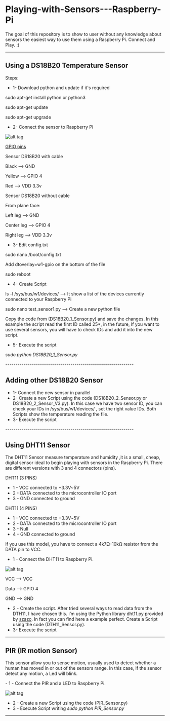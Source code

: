 # Playing-with-Sensors---Raspberry-Pi
The goal of this repository is to show to user without any knowledge about sensors the easiest way to use them using a Raspberry Pi. Connect and Play. :)

------------------------------------------------------
<h2>Using a DS18B20 Temperature Sensor</h2>
Steps:

- 1- Download python and update if it's required
<p>sudo apt-get install python or python3
<p>sudo apt-get update
<p>sudo apt-get upgrade
<p>


- 2- Connect the sensor to Raspberry Pi

![alt tag](https://raw.github.com/rnieva/Playing-with-Sensors---Raspberry-Pi/master/scheme1_DS18B20.png)

[GPIO pins](https://www.raspberrypi.org/documentation/usage/gpio/images/a-and-b-gpio-numbers.png)
<p>Sensor DS18B20 with cable
<p>Black --> GND
<p>Yellow --> GPIO 4 
<p>Red --> VDD 3.3v
<p>
<p>Sensor DS18B20 without cable
<p>From plane face:
<p>Left leg --> GND
<p>Center leg --> GPIO 4 
<p>Right leg --> VDD 3.3v
<p>


- 3- Edit config.txt
<p>sudo nano /boot/config.txt
<p>Add dtoverlay=w1-gpio on the bottom of the file 
<p>sudo reboot
<p>


- 4- Create Script 
<p>ls -l /sys/bus/w1/devices/ --> It show a list of the devices currently connected to your Raspberry Pi
<p>sudo nano test_sensor1.py --> Create a new python file
<p>Copy the code from (DS18B20_1_Sensor.py) and save the changes. In this example the script read the first ID called 25*, in the future, If you want to use several sensors, you will have to check IDs and add it into the new script.
<p>

- 5- Execute the script
<p> <em>sudo python DS18B20_1_Sensor.py</em>
<p>
---------------------------------------------------------------
<h2>Adding other DS18B20 Sensor</h2>

- 1- Connect the new sensor in parallel
- 2- Create a new Script using the code (DS18B20_2_Sensor.py or DS18B20_2_Sensor_V3.py). In this case we have two sensor ID, you can check your IDs in /sys/bus/w1/devices/ , set the right value IDs. Both Scripts show the temperature reading the file.  
- 3- Execute the script

<p>
---------------------------------------------------------------
<h2>Using DHT11 Sensor</h2>

The DHT11 Sensor measure temperature and humidity ,it is a small, cheap, digital sensor ideal to begin playing with sensors in the Raspberry Pi. There are different versions with 3 and 4 connectors (pins).

DHT11 (3 PINS)
- 1 - VCC connected to +3.3V~5V
- 2 - DATA connected to the microcontroller IO port
- 3 - GND connected to ground

DHT11 (4 PINS)
- 1 - VCC connected to +3.3V~5V
- 2 - DATA connected to the microcontroller IO port
- 3 - Null
- 4 - GND connected to ground

If you use this model, you have to connect a 4k7Ω-10kΩ resistor from the DATA pin to VCC.

- 1 - Connect the DHT11 to Raspberry Pi.

![alt tag](https://raw.github.com/rnieva/Playing-with-Sensors---Raspberry-Pi/master/scheme1_DHT11.png)

<p>VCC --> VCC
<p>Data --> GPIO 4 
<p>GND --> GND

- 2 - Create the script.
 After tried several ways to read data from the DTH11, I have chosen this. I’m using the Python library dht11.py provided by [szazo](https://github.com/szazo/DHT11_Python/blob/master/dht11.py). In fact you can find here a example perfect.
 Create a Script using the code (DTH11_Sensor.py).
- 3- Execute the script

------------------------------------------------------------------

<h2>PIR (IR motion Sensor)</h2>
This sensor allow you to sense motion, usually used to detect whether a human has moved in or out of the sensors range.
In this case, If the sensor detect any motion, a Led will blink.
<p>
- 1 - Connect the PIR and a LED to Raspberry Pi.
<p>

![alt tag](https://raw.github.com/rnieva/Playing-with-Sensors---Raspberry-Pi/master/scheme_PIR_LED.png)

- 2 - Create a new Script using the code (PIR_Sensor.py)
- 3 - Execute Script writing <em>sudo python PIR_Sensor.py</em>

-------------------------------------------------------------------




